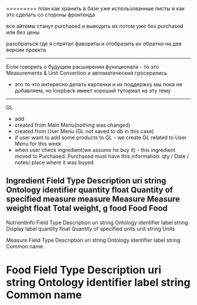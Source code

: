 



=========
план как хранить в базе уже использованные листы и как это сделать со стороны фронтенда

все айтемы станут purchased и выводить их потом уже без purchased или без цены

разобраться где я спрятал фавориты и отобразить их обратно на дев версии проекта

------

Если говорить о будущем расширении функционала -
то это Measurements & Unit Convertion и автоматический гросерились
- это то что интересно делать картинки и их поддержку мы пока не добавляем,
 но loopback имеет хороший туториал на эту тему

-----




 GL
 * add
 * created from Main Menu(nothing was changed)
 * created from User Menu (GL not saved to db in this case)
 * if user want to add some products to GL - we create GL related to User Menu for this week
 * when user check ingredient(we assume he buy it) - this ingredient moved to Purchased. Purchased must have this information: qty / Date / notes/ place where it was buyed.




 Ingredient
 Field	Type	Description
 uri	string	Ontology identifier
 quantity	float	Quantity of specified measure
 measure	Measure	Measure
 weight	float	Total weight, g
 food	Food	Food
--
 NutrientInfo
 Field	Type	Description
 uri	string	Ontology identifier
 label	string	Display label
 quantity	float	Quantity of specified units
 unit	string	Units

 Measure
 Field	Type	Description
 uri	string	Ontology identifier
 label	string	Common name

 Food
 Field	Type	Description
 uri	string	Ontology identifier
 label	string	Common name
 ====
